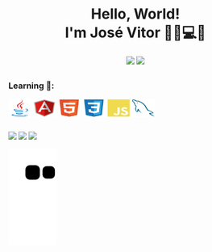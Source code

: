 <h1 align="center">Hello, World! <br> I'm José Vitor 🙋‍♂️💻🚀</h1>

<div align="center">

  <img height="150em" src="https://github-readme-stats.vercel.app/api?username=josevitorps&show_icons=true&theme=react&include_all_commits=true&count_private=true"/>
  <img height="150em" src="https://github-readme-stats.vercel.app/api/top-langs/?username=josevitorps&layout=compact&langs_count=7&theme=react"/>

##    
</div>

<div>
  <h3>Learning 🍃: </h3>
  <img align="center" alt="Jose-Java" height="35" width="45" src="https://raw.githubusercontent.com/devicons/devicon/master/icons/java/java-original.svg">
  <img align="center" height="35" width="45" src="https://raw.githubusercontent.com/devicons/devicon/master/icons/angularjs/angularjs-original.svg">
  <img align="center" alt="Jose-HTML" height="35" width="45" src="https://raw.githubusercontent.com/devicons/devicon/master/icons/html5/html5-original.svg">
  <img align="center" alt="Jose-CSS" height="35" width="45" src="https://raw.githubusercontent.com/devicons/devicon/master/icons/css3/css3-original.svg">
  <img align="center" alt="Jose-Js" height="35" width="45" src="https://raw.githubusercontent.com/devicons/devicon/master/icons/javascript/javascript-plain.svg">
  <img align="center" alt ="Jose-Ts" height="35" width="45" src="https://raw.githubusercontent.com/devicons/devicon/master/icons/mysql/mysql-original.svg">
 </div>
  
##

<div>
  <a href="https://www.linkedin.com/in/josevitorp" target="_blank"><img src="https://img.shields.io/badge/-LinkedIn-%230077B5?style=for-the-badge&logo=linkedin&logoColor=white" target="_blank"></a> 
  <a href="https://drive.google.com/file/d/1jpCNB58r3nPvG7gzziF6mxxNLUVAnnZN/view" target="_blank"><img src="https://img.shields.io/badge/Currículo-green?style=for-the-badge"></a>
  <a href="https://instagram.com/josevitorps" target="_blank"><img src="https://img.shields.io/badge/-Instagram-%23E4405F?style=for-the-badge&logo=instagram&logoColor=white" target="_blank"></a>
 
  ![Snake animation](https://github.com/josevitorps/josevitorps/blob/output/github-contribution-grid-snake.svg)
</div>
